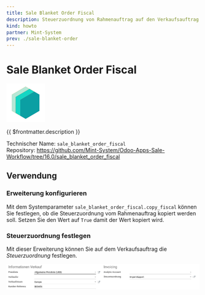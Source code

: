 ```yaml
---
title: Sale Blanket Order Fiscal
description: Steuerzuordnung von Rahmenauftrag auf den Verkaufsauftrag kopieren.
kind: howto
partner: Mint-System
prev: ./sale-blanket-order
---
```


# Sale Blanket Order Fiscal

![icon_oms_box](attachments/icons_odoo_mint_system.png)

{{ $frontmatter.description }}

Technischer Name: `sale_blanket_order_fiscal`\
Repository: <https://github.com/Mint-System/Odoo-Apps-Sale-Workflow/tree/16.0/sale_blanket_order_fiscal>

## Verwendung

### Erweiterung konfigurieren

Mit dem Systemparameter `sale_blanket_order_fiscal.copy_fiscal` können Sie festlegen, ob die Steuerzuordnung vom Rahmenauftrag kopiert werden soll. Setzen Sie den Wert auf `True` damit der Wert kopiert wird.

### Steuerzuordnung festlegen

Mit dieser Erweiterung können Sie auf dem Verkaufsauftrag die _Steuerzuordnung_ festlegen.

![](attachments/Sale%20Blanket%20Order%20Extended.png)
